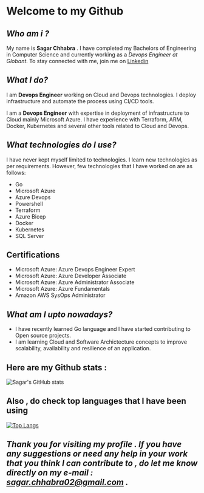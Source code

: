 # Welcome to my Github

## *Who am i ?*
My name is **Sagar Chhabra** . I have completed my Bachelors of Engineering in Computer Science and currently working as a *Devops Engineer at Globant*.
To stay connected with me, join me on [Linkedin](https://www.linkedin.com/in/sagarchhabra)

## *What I do?*
I am **Devops Engineer** working on Cloud and Devops technologies. I deploy infrastructure and automate the process using CI/CD tools. 

I am a **Devops Engineer** with expertise in deployment of infrastructure to Cloud mainly Microsoft Azure. I have experience with Terraform, ARM, Docker, Kubernetes and several other tools related to Cloud and Devops.

## *What technologies do I use?*
I have never kept myself limited to technologies. I learn new technologies as per requirements. However, few technologies that I have worked on are as follows:

- Go
- Microsoft Azure
- Azure Devops
- Powershell
- Terraform
- Azure Bicep
- Docker
- Kubernetes
- SQL Server

## Certifications

- Microsoft Azure: Azure Devops Engineer Expert
- Microsoft Azure: Azure Developer Associate
- Microsoft Azure: Azure Administrator Associate
- Microsoft Azure: Azure Fundamentals
- Amazon AWS SysOps Administrator

## *What am I upto nowadays?*
- I have recently learned Go language and I have started contributing to Open source projects.
- I am learning Cloud and Software Archictecture concepts to improve scalability, availability and resilience of an application.

## Here are my Github stats :

![Sagar's GitHub stats](https://github-readme-stats.vercel.app/api?username=sagar2395&show_icons=true&theme=radical)

## Also , do check top languages that I have been using 

[![Top Langs](https://github-readme-stats.vercel.app/api/top-langs/?username=sagar2395&layout=compact)](https://github.com/anuraghazra/github-readme-stats)


## *Thank you for visiting my profile . If you have any suggestions or need any help in your work that you think I can contribute to , do let me know directly on my e-mail : sagar.chhabra02@gmail.com .*












